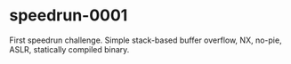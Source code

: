 # speedrun-0001

First speedrun challenge. Simple stack-based buffer overflow, NX, no-pie, ASLR, statically compiled binary. 
